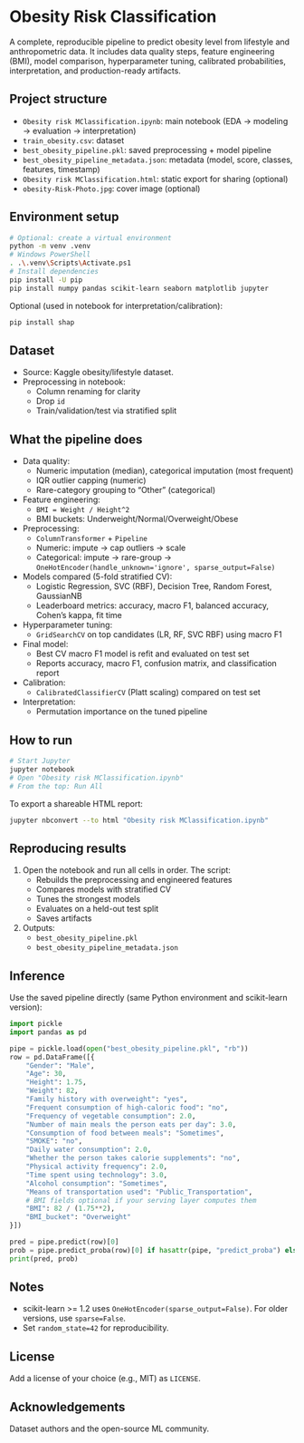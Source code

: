 
# Obesity Risk Classification

A complete, reproducible pipeline to predict obesity level from lifestyle and anthropometric data. It includes data quality steps, feature engineering (BMI), model comparison, hyperparameter tuning, calibrated probabilities, interpretation, and production-ready artifacts.

## Project structure
- `Obesity risk MClassification.ipynb`: main notebook (EDA → modeling → evaluation → interpretation)
- `train_obesity.csv`: dataset
- `best_obesity_pipeline.pkl`: saved preprocessing + model pipeline
- `best_obesity_pipeline_metadata.json`: metadata (model, score, classes, features, timestamp)
- `Obesity risk MClassification.html`: static export for sharing (optional)
- `obesity-Risk-Photo.jpg`: cover image (optional)

## Environment setup
```bash
# Optional: create a virtual environment
python -m venv .venv
# Windows PowerShell
. .\.venv\Scripts\Activate.ps1
# Install dependencies
pip install -U pip
pip install numpy pandas scikit-learn seaborn matplotlib jupyter
```

Optional (used in notebook for interpretation/calibration):
```bash
pip install shap
```

## Dataset
- Source: Kaggle obesity/lifestyle dataset.
- Preprocessing in notebook:
  - Column renaming for clarity
  - Drop `id`
  - Train/validation/test via stratified split

## What the pipeline does
- Data quality:
  - Numeric imputation (median), categorical imputation (most frequent)
  - IQR outlier capping (numeric)
  - Rare-category grouping to “Other” (categorical)
- Feature engineering:
  - `BMI = Weight / Height^2`
  - BMI buckets: Underweight/Normal/Overweight/Obese
- Preprocessing:
  - `ColumnTransformer` + `Pipeline`
  - Numeric: impute → cap outliers → scale
  - Categorical: impute → rare-group → `OneHotEncoder(handle_unknown='ignore', sparse_output=False)`
- Models compared (5-fold stratified CV):
  - Logistic Regression, SVC (RBF), Decision Tree, Random Forest, GaussianNB
  - Leaderboard metrics: accuracy, macro F1, balanced accuracy, Cohen’s kappa, fit time
- Hyperparameter tuning:
  - `GridSearchCV` on top candidates (LR, RF, SVC RBF) using macro F1
- Final model:
  - Best CV macro F1 model is refit and evaluated on test set
  - Reports accuracy, macro F1, confusion matrix, and classification report
- Calibration:
  - `CalibratedClassifierCV` (Platt scaling) compared on test set
- Interpretation:
  - Permutation importance on the tuned pipeline

## How to run
```bash
# Start Jupyter
jupyter notebook
# Open "Obesity risk MClassification.ipynb"
# From the top: Run All
```

To export a shareable HTML report:
```bash
jupyter nbconvert --to html "Obesity risk MClassification.ipynb"
```

## Reproducing results
1. Open the notebook and run all cells in order. The script:
   - Rebuilds the preprocessing and engineered features
   - Compares models with stratified CV
   - Tunes the strongest models
   - Evaluates on a held-out test split
   - Saves artifacts
2. Outputs:
   - `best_obesity_pipeline.pkl`
   - `best_obesity_pipeline_metadata.json`

## Inference
Use the saved pipeline directly (same Python environment and scikit-learn version):
```python
import pickle
import pandas as pd

pipe = pickle.load(open("best_obesity_pipeline.pkl", "rb"))
row = pd.DataFrame([{
    "Gender": "Male",
    "Age": 30,
    "Height": 1.75,
    "Weight": 82,
    "Family history with overweight": "yes",
    "Frequent consumption of high-caloric food": "no",
    "Frequency of vegetable consumption": 2.0,
    "Number of main meals the person eats per day": 3.0,
    "Consumption of food between meals": "Sometimes",
    "SMOKE": "no",
    "Daily water consumption": 2.0,
    "Whether the person takes calorie supplements": "no",
    "Physical activity frequency": 2.0,
    "Time spent using technology": 3.0,
    "Alcohol consumption": "Sometimes",
    "Means of transportation used": "Public_Transportation",
    # BMI fields optional if your serving layer computes them
    "BMI": 82 / (1.75**2),
    "BMI_bucket": "Overweight"
}])

pred = pipe.predict(row)[0]
prob = pipe.predict_proba(row)[0] if hasattr(pipe, "predict_proba") else None
print(pred, prob)
```

## Notes
- scikit-learn >= 1.2 uses `OneHotEncoder(sparse_output=False)`. For older versions, use `sparse=False`.
- Set `random_state=42` for reproducibility.

## License
Add a license of your choice (e.g., MIT) as `LICENSE`.

## Acknowledgements
Dataset authors and the open-source ML community.
